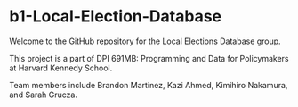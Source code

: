 # b1-Local-Election-Database

Welcome to the GitHub repository for the Local Elections Database group. 

This project is a part of DPI 691MB: Programming and Data for Policymakers at Harvard Kennedy School. 

Team members include Brandon Martinez, Kazi Ahmed, Kimihiro Nakamura, and Sarah Grucza.
